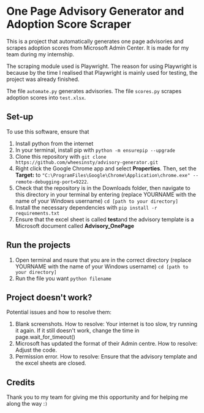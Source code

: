 # One Page Advisory Generator and Adoption Score Scraper
This is a project that automatically generates one page advisories and scrapes adoption scores from Microsoft Admin Center. It is made for my team during my internship.

The scraping module used is Playwright. The reason for using Playwright is because by the time I realised that Playwright is mainly used for testing, the project was already finished. 

The file `automate.py` generates advisories.
The file `scores.py` scrapes adoption scores into `test.xlsx`.

## Set-up
To use this software, ensure that 
1. Install python from the internet
2. In your terminal, install pip with
`python -m ensurepip --upgrade`
3. Clone this repository with
`git clone https://github.com/wheesinsty/advisory-generator.git`                                                                                             
4. Right click the Google Chrome app and select **Properties**. Then, set the **Target:** to
`"C:\ProgramFiles\Google\Chrome\Application\chrome.exe" --remote-debugging-port=9222`. 
5. Check that the repository is in the Downloads folder, then navigate to this directory in your terminal by entering (replace YOURNAME with the name of your Windows username)
`cd [path to your directory]`
6. Install the necessary dependencies with
`pip install -r requirements.txt` 
7. Ensure that the excel sheet is called **test**and the advisory template is a Microsoft document called **Advisory_OnePage**                            

## Run the projects
1. Open terminal and nsure that you are in the correct directory (replace YOURNAME with the name of your Windows username)
`cd [path to your directory]`
2. Run the file you want
`python filename`

## Project doesn't work?
Potential issues and how to resolve them:
1. Blank screenshots. 
    How to resolve: Your internet is too slow, try running it again. If it still doesn't work, change the time in page.wait_for_timeout()
2. Microsoft has updated the format of their Admin centre. 
    How to resolve: Adjust the code.
3. Permission error. 
    How to resolve: Ensure that the advisory template and the excel sheets are closed.

## Credits
Thank you to my team for giving me this opportunity and for helping me along the way :`)`
